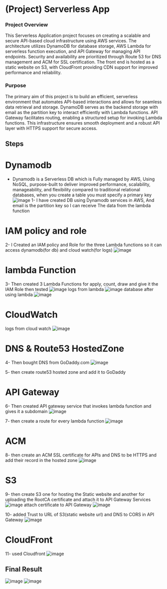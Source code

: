 # (Project) Serverless App
  ### Project Overview
  This Serverless Application project focuses on creating a scalable and secure API-based cloud infrastructure using AWS services. The architecture utilizes DynamoDB for database storage, AWS Lambda for serverless function execution, and API Gateway for managing API endpoints. Security and availability are prioritized through Route 53 for DNS management and ACM for SSL certification. The front end is hosted as a static website on S3, with CloudFront providing CDN support for improved performance and reliability.
  ### Purpose
  The primary aim of this project is to build an efficient, serverless environment that automates API-based interactions and allows for seamless data retrieval and storage. DynamoDB serves as the backend storage with email as the partition key to interact efficiently with Lambda functions. API Gateway facilitates routing, enabling a structured setup for invoking Lambda functions. This infrastructure ensures smooth deployment and a robust API layer with HTTPS support for secure access.

## Steps
 # Dynamodb
 - Dynamodb is a Serverless DB which is Fully managed by AWS, Using NoSQL, purpose-built to deliver improved performance, scalability, manageability, and flexibility compared to traditional relational databases, when you create a table you must specify a primary key
   ![image](https://github.com/user-attachments/assets/0e91bbed-3a7d-4015-904a-6540ee21a06d)
   1- I have created DB using Dynamodb services in AWS, And email is the partition key so I can receive The data from the lambda function
 
# IAM policy and role
  2- I Created an IAM policy and Role for the three Lambda functions so it can access dynamodb(for db) and cloud watch(for logs)
  ![image](https://github.com/user-attachments/assets/a9afe215-6f1f-4299-8e9e-01285190bd76)
# lambda Function
  3- Then created 3 Lambda Functions for apply, count, draw and give it the IAM Role then tested
  ![image](https://github.com/user-attachments/assets/d99d2d6f-07d9-4455-b661-dad4a7de2fbc)
  logs from lambda
   ![image](https://github.com/user-attachments/assets/fbef9cad-0788-404e-a9cc-f60c0fa41940)
  database after using lambda
    ![image](https://github.com/user-attachments/assets/02e3bc5c-1725-4c45-a823-716ee5e97406)
# CloudWatch
  logs from cloud watch
    ![image](https://github.com/user-attachments/assets/9588a966-09a8-433e-8579-7537c060fc1d)
# DNS & Route53 HostedZone
  4- Then bought DNS from GoDaddy.com
    ![image](https://github.com/user-attachments/assets/d8ba48fb-c3ff-4b1c-804e-00810dcd6347)
    
  5- then create route53 hosted zone and add it to GoDaddy
# API Gateway
  6- Then created API gateway service that invokes lambda function and gives it a subdomain
    ![image](https://github.com/user-attachments/assets/4943660a-47da-44b3-8eee-7922d374ff2a)

  7- then create a route for every lambda function
    ![image](https://github.com/user-attachments/assets/c9b720fa-368a-427b-a9ef-b966ccd158b1)
# ACM
  8- then create an ACM SSL certificate for APIs and DNS to be HTTPS and add their record in the hosted zone
    ![image](https://github.com/user-attachments/assets/d7c7cc08-820d-4d75-8e19-8e4396e718a5)
# S3
  9- then create S3 one for hosting the Static website and another for uploading the RootCA certificate and attach it to API Gateway Services
   ![image](https://github.com/user-attachments/assets/f57952a3-8ddd-4938-96ed-dfb4ec9b3740)
    attach certificate to API Gateway
    ![image](https://github.com/user-attachments/assets/b0164aa5-7810-477c-b20b-28e8c7011824)

  10- added Trust to URL of S3(static website url) and DNS to CORS in API Gateway
    ![image](https://github.com/user-attachments/assets/01a0a99d-36f9-4953-9911-d7f93c92a334)
# CloudFront
  11- used Cloudfront
    ![image](https://github.com/user-attachments/assets/08003198-9288-40e2-9f1d-30d63a206df7)


## Final Result

![image](https://github.com/user-attachments/assets/1b51cc86-d347-477b-ba2e-ac1d2d6d5bb6)
![image](https://github.com/user-attachments/assets/ffc67a80-9144-4b1b-a378-0b75957d032e)



    

  




